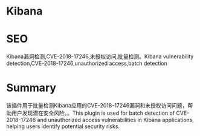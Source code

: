 # Kibana
# SEO
Kibana漏洞检测,CVE-2018-17246,未授权访问,批量检测。Kibana vulnerability detection,CVE-2018-17246,unauthorized access,batch detection
# Summary
该插件用于批量检测Kibana应用的CVE-2018-17246漏洞和未授权访问问题，帮助用户发现潜在安全风险。。This plugin is used for batch detection of CVE-2018-17246 and unauthorized access vulnerabilities in Kibana applications, helping users identify potential security risks.
